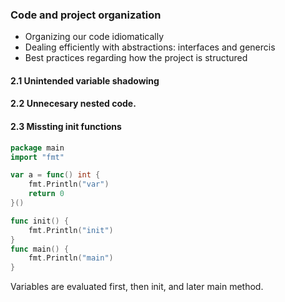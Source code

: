 ### Code and project organization

- Organizing our code idiomatically
- Dealing efficiently with abstractions: interfaces and genercis
- Best practices regarding how the project is structured

#### 2.1 Unintended variable shadowing
#### 2.2 Unnecesary nested code.
#### 2.3 Missting init functions

```go
package main
import "fmt"

var a = func() int {
	fmt.Println("var")
	return 0
}()

func init() {
	fmt.Println("init")
}
func main() {
	fmt.Println("main")
}


``` 
Variables are evaluated first, then init, and later main method.


